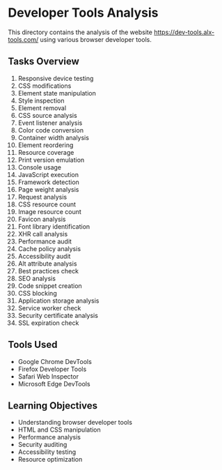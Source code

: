 # Developer Tools Analysis

This directory contains the analysis of the website https://dev-tools.alx-tools.com/ using various browser developer tools.

## Tasks Overview

1. Responsive device testing
2. CSS modifications
3. Element state manipulation
4. Style inspection
5. Element removal
6. CSS source analysis
7. Event listener analysis
8. Color code conversion
9. Container width analysis
10. Element reordering
11. Resource coverage
12. Print version emulation
13. Console usage
14. JavaScript execution
15. Framework detection
16. Page weight analysis
17. Request analysis
18. CSS resource count
19. Image resource count
20. Favicon analysis
21. Font library identification
22. XHR call analysis
23. Performance audit
24. Cache policy analysis
25. Accessibility audit
26. Alt attribute analysis
27. Best practices check
28. SEO analysis
29. Code snippet creation
30. CSS blocking
31. Application storage analysis
32. Service worker check
33. Security certificate analysis
34. SSL expiration check

## Tools Used

- Google Chrome DevTools
- Firefox Developer Tools
- Safari Web Inspector
- Microsoft Edge DevTools

## Learning Objectives

- Understanding browser developer tools
- HTML and CSS manipulation
- Performance analysis
- Security auditing
- Accessibility testing
- Resource optimization 